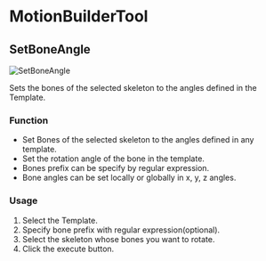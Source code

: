 # MotionBuilderTool

## SetBoneAngle

![SetBoneAngle](Docs/set_bone_angle.gif)

Sets the bones of the selected skeleton to the angles defined in the Template.

### Function

- Set Bones of the selected skeleton to the angles defined in any template.
- Set the rotation angle of the bone in the template.
- Bones prefix can be specify by regular expression.
- Bone angles can be set locally or globally in x, y, z angles.

### Usage

1. Select the Template.
2. Specify bone prefix with regular expression(optional).
3. Select the skeleton whose bones you want to rotate.
4. Click the execute button.
